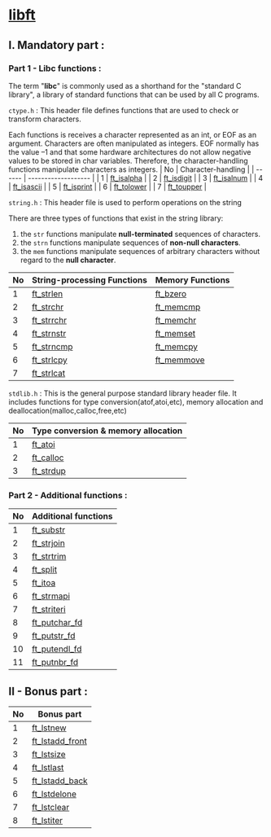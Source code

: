 # [libft](https://github.com/zakelhajoui/libft/blob/main/en.subject.pdf)

## I. Mandatory part : 
### Part 1 - Libc functions :
The term "**libc**" is commonly used as a shorthand for the "standard C library", a library of standard functions that can be used by all C programs.

```ctype.h``` : This header file defines functions that are used to check or transform characters.

Each functions is receives a character represented as an int, or EOF as an argument. Characters are often manipulated as integers.
EOF normally has the value –1 and that some hardware architectures do not allow negative values to be stored in char variables. Therefore, the character-handling functions manipulate characters as integers.
| No     | Character-handling  |
| ------ | ------------------- |
| 1      | [ft_isalpha](https://github.com/zakelhajoui/libft/blob/main/ft_isalpha.c)      |
| 2      | [ft_isdigit](https://github.com/zakelhajoui/libft/blob/main/ft_isdigit.c)      |
| 3      | [ft_isalnum](https://github.com/zakelhajoui/libft/blob/main/ft_isalnum.c)      |
| 4      | [ft_isascii](https://github.com/zakelhajoui/libft/blob/main/ft_isascii.c)      |
| 5      | [ft_isprint](https://github.com/zakelhajoui/libft/blob/main/ft_isprint.c)      |
| 6      | [ft_tolower](https://github.com/zakelhajoui/libft/blob/main/ft_tolower.c)      |
| 7      | [ft_toupper](https://github.com/zakelhajoui/libft/blob/main/ft_toupper.c)      |

```string.h``` : This header file is used to perform operations on the string

There are three types of functions that exist in the string library:
1. the `str` functions manipulate **null-terminated** sequences of characters.
2. the `strn` functions manipulate sequences of **non-null characters**.
3. the `mem` functions manipulate sequences of arbitrary characters without regard to the **null character**.

| No     | String-processing Functions  |  Memory Functions |
| ------ | ------------------- | -------------- |
| 1      | [ft_strlen](https://github.com/zakelhajoui/libft/blob/main/ft_strlen.c)        | [ft_bzero](https://github.com/zakelhajoui/libft/blob/main/ft_bzero.c) |
| 2      | [ft_strchr](https://github.com/zakelhajoui/libft/blob/main/ft_strchr.c)        | [ft_memcmp](https://github.com/zakelhajoui/libft/blob/main/ft_memcmp.c) |
| 3      | [ft_strrchr](https://github.com/zakelhajoui/libft/blob/main/ft_strrchr.c)      | [ft_memchr](https://github.com/zakelhajoui/libft/blob/main/ft_memchr.c) |
| 4      | [ft_strnstr](https://github.com/zakelhajoui/libft/blob/main/ft_strnstr.c)      | [ft_memset](https://github.com/zakelhajoui/libft/blob/main/ft_memset.c) |
| 5      | [ft_strncmp](https://github.com/zakelhajoui/libft/blob/main/ft_strncmp.c)      | [ft_memcpy](https://github.com/zakelhajoui/libft/blob/main/ft_memcpy.c) |
| 6      | [ft_strlcpy](https://github.com/zakelhajoui/libft/blob/main/ft_strlcpy.c)      | [ft_memmove](https://github.com/zakelhajoui/libft/blob/main/ft_memmove.c) |
| 7      | [ft_strlcat](https://github.com/zakelhajoui/libft/blob/main/ft_strlcat.c)      | |

```stdlib.h``` : This is the general purpose standard library header file. It includes functions for type conversion(atof,atoi,etc), memory allocation and deallocation(malloc,calloc,free,etc)

| No     | Type conversion & memory allocation   |
| ------ | ------------------- |
| 1      | [ft_atoi](https://github.com/zakelhajoui/libft/blob/main/ft_atoi.c)      |
| 2      | [ft_calloc](https://github.com/zakelhajoui/libft/blob/main/ft_calloc.c)      |
| 3      | [ft_strdup](https://github.com/zakelhajoui/libft/blob/main/ft_strdup.c)      |

  ### Part 2 - Additional functions :
  
  | No     | Additional functions |
| ------ | ------------------- |
| 1      | [ft_substr](https://github.com/zakelhajoui/libft/blob/main/ft_substr.c)      |
| 2      | [ft_strjoin](https://github.com/zakelhajoui/libft/blob/main/ft_strjoin.c)    |
| 3      | [ft_strtrim](https://github.com/zakelhajoui/libft/blob/main/ft_strtrim.c)    |
| 4      | [ft_split](https://github.com/zakelhajoui/libft/blob/main/ft_split.c)        |
| 5      | [ft_itoa](https://github.com/zakelhajoui/libft/blob/main/ft_itoa.c)          |
| 6      | [ft_strmapi](https://github.com/zakelhajoui/libft/blob/main/ft_strmapi.c)    |
| 7      | [ft_striteri](https://github.com/zakelhajoui/libft/blob/main/ft_striteri.c)  |
| 8      | [ft_putchar_fd](https://github.com/zakelhajoui/libft/blob/main/ft_putchar_fd.c)   |
| 9      | [ft_putstr_fd](https://github.com/zakelhajoui/libft/blob/main/ft_putstr_fd.c)     |
| 10      | [ft_putendl_fd](https://github.com/zakelhajoui/libft/blob/main/ft_putendl_fd.c)  |
| 11      | [ft_putnbr_fd](https://github.com/zakelhajoui/libft/blob/main/ft_putnbr_fd.c)    |

## II - Bonus part :

  | No     | Bonus part |
| ------ | ------------------- |
| 1      | [ft_lstnew](https://github.com/zakelhajoui/libft/blob/main/ft_lstnew.c) |
| 2      | [ft_lstadd_front](https://github.com/zakelhajoui/libft/blob/main/ft_lstadd_front.c)    |
| 3      | [ft_lstsize](https://github.com/zakelhajoui/libft/blob/main/ft_lstsize.c)   |
| 4      | [ft_lstlast](https://github.com/zakelhajoui/libft/blob/main/ft_lstlast.c)        |
| 5      | [ft_lstadd_back](https://github.com/zakelhajoui/libft/blob/main/ft_lstadd_back.c)          |
| 6      | [ft_lstdelone](https://github.com/zakelhajoui/libft/blob/main/ft_lstdelone.c)    |
| 7      | [ft_lstclear](https://github.com/zakelhajoui/libft/blob/main/ft_lstclear.c)  |
| 8      | [ft_lstiter](https://github.com/zakelhajoui/libft/blob/main/ft_lstiter.c)   |


